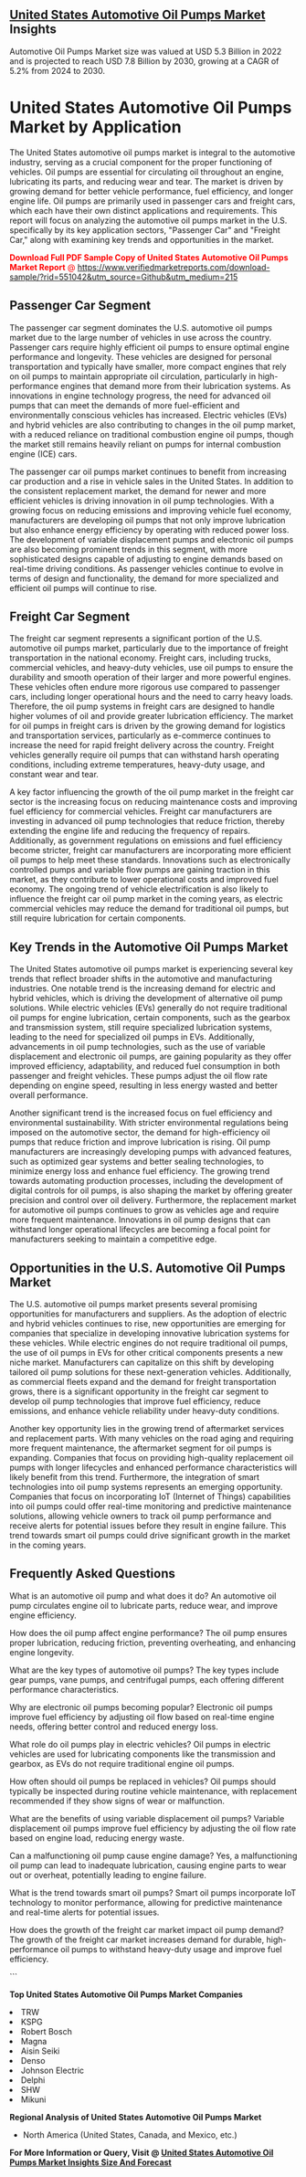 <h2><a href="https://www.verifiedmarketreports.com/download-sample/?rid=551042&amp;utm_source=Github&amp;utm_medium=215" target="_blank">United States Automotive Oil Pumps Market</a> Insights</h2><p>Automotive Oil Pumps Market size was valued at USD 5.3 Billion in 2022 and is projected to reach USD 7.8 Billion by 2030, growing at a CAGR of 5.2% from 2024 to 2030.</p><p><h1>United States Automotive Oil Pumps Market by Application</h1><p>The United States automotive oil pumps market is integral to the automotive industry, serving as a crucial component for the proper functioning of vehicles. Oil pumps are essential for circulating oil throughout an engine, lubricating its parts, and reducing wear and tear. The market is driven by growing demand for better vehicle performance, fuel efficiency, and longer engine life. Oil pumps are primarily used in passenger cars and freight cars, which each have their own distinct applications and requirements. This report will focus on analyzing the automotive oil pumps market in the U.S. specifically by its key application sectors, "Passenger Car" and "Freight Car," along with examining key trends and opportunities in the market. <p><span class=""><span style="color: #ff0000;"><strong>Download Full PDF Sample Copy of United States Automotive Oil Pumps Market Report</strong> @ </span><a href="https://www.verifiedmarketreports.com/download-sample/?rid=551042&amp;utm_source=Github&amp;utm_medium=215" target="_blank">https://www.verifiedmarketreports.com/download-sample/?rid=551042&amp;utm_source=Github&amp;utm_medium=215</a></span></p><h2>Passenger Car Segment</h2><p>The passenger car segment dominates the U.S. automotive oil pumps market due to the large number of vehicles in use across the country. Passenger cars require highly efficient oil pumps to ensure optimal engine performance and longevity. These vehicles are designed for personal transportation and typically have smaller, more compact engines that rely on oil pumps to maintain appropriate oil circulation, particularly in high-performance engines that demand more from their lubrication systems. As innovations in engine technology progress, the need for advanced oil pumps that can meet the demands of more fuel-efficient and environmentally conscious vehicles has increased. Electric vehicles (EVs) and hybrid vehicles are also contributing to changes in the oil pump market, with a reduced reliance on traditional combustion engine oil pumps, though the market still remains heavily reliant on pumps for internal combustion engine (ICE) cars.</p><p>The passenger car oil pumps market continues to benefit from increasing car production and a rise in vehicle sales in the United States. In addition to the consistent replacement market, the demand for newer and more efficient vehicles is driving innovation in oil pump technologies. With a growing focus on reducing emissions and improving vehicle fuel economy, manufacturers are developing oil pumps that not only improve lubrication but also enhance energy efficiency by operating with reduced power loss. The development of variable displacement pumps and electronic oil pumps are also becoming prominent trends in this segment, with more sophisticated designs capable of adjusting to engine demands based on real-time driving conditions. As passenger vehicles continue to evolve in terms of design and functionality, the demand for more specialized and efficient oil pumps will continue to rise.</p><h2>Freight Car Segment</h2><p>The freight car segment represents a significant portion of the U.S. automotive oil pumps market, particularly due to the importance of freight transportation in the national economy. Freight cars, including trucks, commercial vehicles, and heavy-duty vehicles, use oil pumps to ensure the durability and smooth operation of their larger and more powerful engines. These vehicles often endure more rigorous use compared to passenger cars, including longer operational hours and the need to carry heavy loads. Therefore, the oil pump systems in freight cars are designed to handle higher volumes of oil and provide greater lubrication efficiency. The market for oil pumps in freight cars is driven by the growing demand for logistics and transportation services, particularly as e-commerce continues to increase the need for rapid freight delivery across the country. Freight vehicles generally require oil pumps that can withstand harsh operating conditions, including extreme temperatures, heavy-duty usage, and constant wear and tear.</p><p>A key factor influencing the growth of the oil pump market in the freight car sector is the increasing focus on reducing maintenance costs and improving fuel efficiency for commercial vehicles. Freight car manufacturers are investing in advanced oil pump technologies that reduce friction, thereby extending the engine life and reducing the frequency of repairs. Additionally, as government regulations on emissions and fuel efficiency become stricter, freight car manufacturers are incorporating more efficient oil pumps to help meet these standards. Innovations such as electronically controlled pumps and variable flow pumps are gaining traction in this market, as they contribute to lower operational costs and improved fuel economy. The ongoing trend of vehicle electrification is also likely to influence the freight car oil pump market in the coming years, as electric commercial vehicles may reduce the demand for traditional oil pumps, but still require lubrication for certain components.</p><h2>Key Trends in the Automotive Oil Pumps Market</h2><p>The United States automotive oil pumps market is experiencing several key trends that reflect broader shifts in the automotive and manufacturing industries. One notable trend is the increasing demand for electric and hybrid vehicles, which is driving the development of alternative oil pump solutions. While electric vehicles (EVs) generally do not require traditional oil pumps for engine lubrication, certain components, such as the gearbox and transmission system, still require specialized lubrication systems, leading to the need for specialized oil pumps in EVs. Additionally, advancements in oil pump technologies, such as the use of variable displacement and electronic oil pumps, are gaining popularity as they offer improved efficiency, adaptability, and reduced fuel consumption in both passenger and freight vehicles. These pumps adjust the oil flow rate depending on engine speed, resulting in less energy wasted and better overall performance.</p><p>Another significant trend is the increased focus on fuel efficiency and environmental sustainability. With stricter environmental regulations being imposed on the automotive sector, the demand for high-efficiency oil pumps that reduce friction and improve lubrication is rising. Oil pump manufacturers are increasingly developing pumps with advanced features, such as optimized gear systems and better sealing technologies, to minimize energy loss and enhance fuel efficiency. The growing trend towards automating production processes, including the development of digital controls for oil pumps, is also shaping the market by offering greater precision and control over oil delivery. Furthermore, the replacement market for automotive oil pumps continues to grow as vehicles age and require more frequent maintenance. Innovations in oil pump designs that can withstand longer operational lifecycles are becoming a focal point for manufacturers seeking to maintain a competitive edge.</p><h2>Opportunities in the U.S. Automotive Oil Pumps Market</h2><p>The U.S. automotive oil pumps market presents several promising opportunities for manufacturers and suppliers. As the adoption of electric and hybrid vehicles continues to rise, new opportunities are emerging for companies that specialize in developing innovative lubrication systems for these vehicles. While electric engines do not require traditional oil pumps, the use of oil pumps in EVs for other critical components presents a new niche market. Manufacturers can capitalize on this shift by developing tailored oil pump solutions for these next-generation vehicles. Additionally, as commercial fleets expand and the demand for freight transportation grows, there is a significant opportunity in the freight car segment to develop oil pump technologies that improve fuel efficiency, reduce emissions, and enhance vehicle reliability under heavy-duty conditions.</p><p>Another key opportunity lies in the growing trend of aftermarket services and replacement parts. With many vehicles on the road aging and requiring more frequent maintenance, the aftermarket segment for oil pumps is expanding. Companies that focus on providing high-quality replacement oil pumps with longer lifecycles and enhanced performance characteristics will likely benefit from this trend. Furthermore, the integration of smart technologies into oil pump systems represents an emerging opportunity. Companies that focus on incorporating IoT (Internet of Things) capabilities into oil pumps could offer real-time monitoring and predictive maintenance solutions, allowing vehicle owners to track oil pump performance and receive alerts for potential issues before they result in engine failure. This trend towards smart oil pumps could drive significant growth in the market in the coming years.</p><h2>Frequently Asked Questions</h2><p>What is an automotive oil pump and what does it do? An automotive oil pump circulates engine oil to lubricate parts, reduce wear, and improve engine efficiency.</p><p>How does the oil pump affect engine performance? The oil pump ensures proper lubrication, reducing friction, preventing overheating, and enhancing engine longevity.</p><p>What are the key types of automotive oil pumps? The key types include gear pumps, vane pumps, and centrifugal pumps, each offering different performance characteristics.</p><p>Why are electronic oil pumps becoming popular? Electronic oil pumps improve fuel efficiency by adjusting oil flow based on real-time engine needs, offering better control and reduced energy loss.</p><p>What role do oil pumps play in electric vehicles? Oil pumps in electric vehicles are used for lubricating components like the transmission and gearbox, as EVs do not require traditional engine oil pumps.</p><p>How often should oil pumps be replaced in vehicles? Oil pumps should typically be inspected during routine vehicle maintenance, with replacement recommended if they show signs of wear or malfunction.</p><p>What are the benefits of using variable displacement oil pumps? Variable displacement oil pumps improve fuel efficiency by adjusting the oil flow rate based on engine load, reducing energy waste.</p><p>Can a malfunctioning oil pump cause engine damage? Yes, a malfunctioning oil pump can lead to inadequate lubrication, causing engine parts to wear out or overheat, potentially leading to engine failure.</p><p>What is the trend towards smart oil pumps? Smart oil pumps incorporate IoT technology to monitor performance, allowing for predictive maintenance and real-time alerts for potential issues.</p><p>How does the growth of the freight car market impact oil pump demand? The growth of the freight car market increases demand for durable, high-performance oil pumps to withstand heavy-duty usage and improve fuel efficiency.</p>```</p><p><strong>Top United States Automotive Oil Pumps Market Companies</strong></p><div data-test-id=""><p><li>TRW</li><li> KSPG</li><li> Robert Bosch</li><li> Magna</li><li> Aisin Seiki</li><li> Denso</li><li> Johnson Electric</li><li> Delphi</li><li> SHW</li><li> Mikuni</li></p><div><strong>Regional Analysis of&nbsp;United States Automotive Oil Pumps Market</strong></div><ul><li dir="ltr"><p dir="ltr">North America&nbsp;(United States, Canada, and Mexico, etc.)</p></li></ul><p><strong>For More Information or Query, Visit @&nbsp;</strong><strong><a href="https://www.verifiedmarketreports.com/product/automotive-oil-pumps-market-size-and-forecast/?utm_source=Github&amp;utm_medium=215" target="_blank">United States Automotive Oil Pumps Market Insights Size And Forecast</a></strong></p></div>
